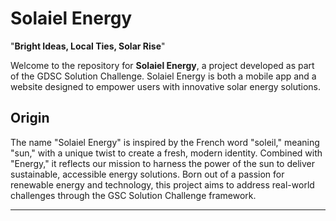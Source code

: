 # Solaiel Energy

"**Bright Ideas, Local Ties, Solar Rise**"

Welcome to the repository for **Solaiel Energy**, a project developed as part of the GDSC Solution Challenge. Solaiel Energy is both a mobile app and a website designed to empower users with innovative solar energy solutions.

## Origin
The name "Solaiel Energy" is inspired by the French word "soleil," meaning "sun," with a unique twist to create a fresh, modern identity. Combined with "Energy," it reflects our mission to harness the power of the sun to deliver sustainable, accessible energy solutions. Born out of a passion for renewable energy and technology, this project aims to address real-world challenges through the GSC Solution Challenge framework.

---
